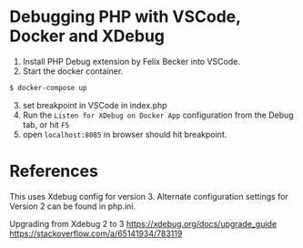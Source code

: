 # Debugging PHP with VSCode, Docker and XDebug

1. Install PHP Debug extension by Felix Becker into VSCode.
2. Start the docker container.
```sh
$ docker-compose up
```

3. set breakpoint in VSCode in index.php
4. Run the `Listen for XDebug on Docker App` configuration from the Debug tab, or hit `F5`
5. open `localhost:8085` in browser should hit breakpoint.

# References

This uses Xdebug config for version 3. Alternate configuration settings for Version 2 can be found in php.ini.

Upgrading from Xdebug 2 to 3
https://xdebug.org/docs/upgrade_guide
https://stackoverflow.com/a/65141934/783119
